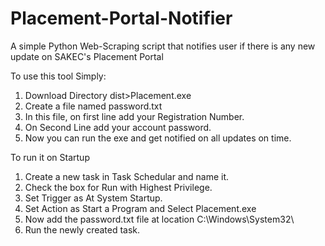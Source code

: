 # Placement-Portal-Notifier
A simple Python Web-Scraping script that notifies user if there is any new update on SAKEC's Placement Portal 

To use this tool Simply:
1. Download Directory dist>Placement.exe
2. Create a file named password.txt
3. In this file, on first line add your Registration Number.
4. On Second Line add your account password.
5. Now you can run the exe and get notified on all updates on time.


To run it on Startup
1. Create a new task in Task Schedular and name it.
2. Check the box for Run with Highest Privilege.
3. Set Trigger as At System Startup.
4. Set Action as Start a Program and Select Placement.exe
5. Now add the password.txt file at location C:\Windows\System32\
6. Run the newly created task.
